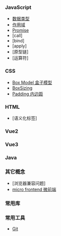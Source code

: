 ### JavaScript

- [数据类型](./JavaScript/date_type.md)
- [作用域](./JavaScript/)
- [Promise](./JavaScript/Promise/index.md)
- [call]
- [bind]
- [apply]
- [原型链]
- [运算符]

### CSS

- [Box Model 盒子模型](./CSS/BoxModel/index.md)
- [BoxSizing](./CSS/BoxSizing/index.md)
- [Padding 内边距](./CSS/padding.md)

### HTML

- [语义化标签]

### Vue2

### Vue3

### Java

### 其它概念

- [浏览器兼容问题]
- [micro frontend 微前端](./MicroFrontend/index.md)

### 常用库

### 常用工具

- [Git](./Commands/Git.md)
